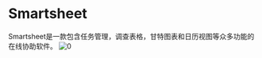 # Smartsheet
Smartsheet是一款包含任务管理，调查表格，甘特图表和日历视图等众多功能的在线协助软件。
![0](D:\book\XLP_Ops_Manual\appendix\pictures\smartsheet.jpg)
